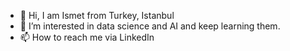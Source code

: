 - 👋 Hi, I am Ismet from Turkey, Istanbul
- 👀 I’m interested in data science and AI and keep learning them.
- 📫 How to reach me via LinkedIn

<!---
ismetsari/ismetsari is a ✨ special ✨ repository because its `README.md` (this file) appears on your GitHub profile.
You can click the Preview link to take a look at your changes.
--->
